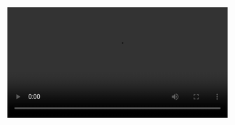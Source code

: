 <video src="https://link.jscdn.cn/sharepoint/aHR0cHM6Ly9jYXRoZWRyYWxzY2hvb2xpbG9yZy1teS5zaGFyZXBvaW50LmNvbS86djovZy9wZXJzb25hbC96MTk0NDBfMzY1aV90ZWFtL0VhRW93UVNEOEFGTmo3N2NuYjZ5ZVVJQlpVXzd6TllYVjVNbzFXUHZJNDBxUFE_ZT0xVjN6Wko.mp4" controls="controls" width="100%">
